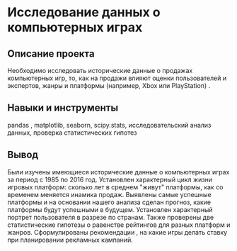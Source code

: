 # Исследование данных о компьютерных играх 

Описание проекта
----------------------------------------------
Необходимо исследовать исторические данные о продажах компьютерных игр, то, как на продажи влияют оценки пользователей и экспертов, жанры и платформы (например, Xbox или PlayStation) .

Навыки и инструменты
-------------------------------------
pandas , matplotlib, seaborn, scipy.stats, исследовательский анализ данных, проверка статистических гипотез

Вывод
-------------------------------------

Были изучены имеющиеся исторические данные о компьютерных играх за период с 1985 по 2016 год. Установлен характерный цикл жизни игровых платформ: сколько лет в среднем "живут" платформы, как со временем меняется инамика продаж. Выявлены самые успешные платформы и на основании нашего анализа сделан прогноз, какие платформы будут успешными в будущем. Установлен характерный портрет пользователя в разрезе по странам. Также проверены две статистические гипотезы о равенстве рейтингов для разных платформ и жанров. Сформулированы рекомендации , на какие игры делать ставку при планировании рекламных кампаний.
